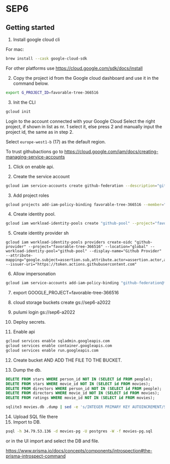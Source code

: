 # SEP6

## Getting started

1. Install google cloud cli

For mac:

```sh
brew install --cask google-cloud-sdk
```

For other platforms use <https://cloud.google.com/sdk/docs/install>

2. Copy the project id from the Google cloud dashboard and use it in the command below.

```sh
export G_PROJECT_ID=favorable-tree-366516
```

3. Init the CLI

```sh
gcloud init
```

Login to the account connected with your Google Cloud
Select the right project, if shown in list as nr. 1 select it, else press 2 and manually input the project id, the same as in step 2.

Select `europe-west1-b` (17) as the default region.

To trust githubactions go to https://cloud.google.com/iam/docs/creating-managing-service-accounts

1. Click on enable api.

2. Create the service account

```sh
gcloud iam service-accounts create github-federation --description="github actions service account" --display-name="github-oidc-provider"
```

3. Add project roles

```sh
gcloud projects add-iam-policy-binding favorable-tree-366516 --member="serviceAccount:github-federation@favorable-tree-366516.iam.gserviceaccount.com" --role="roles/owner"
```

4. Create identity pool.

```sh
gcloud iam workload-identity-pools create "github-pool" --project="favorable-tree-366516" --location="global" --display-name="Github pool"
```

5. Create identity provider
sh
```
gcloud iam workload-identity-pools providers create-oidc "github-provider" --project="favorable-tree-366516" --location="global" --workload-identity-pool="github-pool" --display-name="Github Provider" --attribute-mapping="google.subject=assertion.sub,attribute.actor=assertion.actor,attribute.repository=assertion.repository" --issuer-uri="https://token.actions.githubusercontent.com"
```

6. Allow impersonation

```sh
gcloud iam service-accounts add-iam-policy-binding "github-federation@favorable-tree-366516.iam.gserviceaccount.com" --project="favorable-tree-366516" --role="roles/iam.workloadIdentityUser" --member="principalSet://iam.googleapis.com/projects/31676311622/locations/global/workloadIdentityPools/github-pool/attribute.repository/SEP6-A2022/SEP6"
```

7. export GOOGLE_PROJECT=favorable-tree-366516

8. cloud storage buckets create gs://sep6-a2022

9. pulumi login gs://sep6-a2022

10. Deploy secrets.

11. Enable api

```sh
gcloud services enable sqladmin.googleapis.com
gcloud services enable container.googleapis.com
gcloud services enable run.googleapis.com
```

12. Create  bucket
AND ADD THE FILE TO THE BUCKET.

13. Dump the db.

```sql
DELETE FROM stars WHERE person_id NOT IN (SELECT id FROM people);
DELETE FROM stars WHERE movie_id NOT IN (SELECT id FROM movies);
DELETE FROM directors WHERE person_id NOT IN (SELECT id FROM people);
DELETE FROM directors WHERE movie_id NOT IN (SELECT id FROM movies);
DELETE FROM ratings WHERE movie_id NOT IN (SELECT id FROM movies);
```

```sh
sqlite3 movies.db .dump | sed -e 's/INTEGER PRIMARY KEY AUTOINCREMENT/SERIAL PRIMARY KEY/g;s/PRAGMA foreign_keys=OFF;//;s/unsigned big int/BIGINT/g;s/UNSIGNED BIG INT/BIGINT/g;s/BIG INT/BIGINT/g;s/UNSIGNED INT(10)/BIGINT/g;s/BOOLEAN/SMALLINT/g;s/boolean/SMALLINT/g;s/UNSIGNED BIG INT/INTEGER/g;s/INT(3)/INT2/g;s/DATETIME/TIMESTAMP/g;s/TINYINT(1)/SMALLINT/g' > movies-pg.sql
```

14. Upload SQL file there
15. Import to DB.

```sh
psql -h 34.79.53.136 -d movies-pg -U postgres -W -f movies-pg.sql
```

or in the UI import and select the DB and file.

<https://www.prisma.io/docs/concepts/components/introspection#the-prisma-introspect-command>
